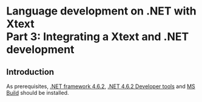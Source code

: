 # Language development on .NET with Xtext<br/>Part 3: Integrating a Xtext and .NET development
## Introduction
As prerequisites, [.NET framework 4.6.2](https://www.microsoft.com/download/details.aspx?id=53321), [.NET 4.6.2 Developer tools](https://www.microsoft.com/en-us/download/details.aspx?id=53321) and [MS Build](https://www.microsoft.com/download/details.aspx?id=53321) should be installed.

